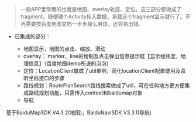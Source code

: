 > 一般APP里常用的也就是地图、overlay轨迹、定位。这三部分都做成了fragment。随便建个Activity传入数据，承载这个fragment显示就行了。不再需要按百度地图文档一步步那么麻烦，还容易出错。

- 已集成的部分：

    - 地图显示，地图的点击、缩放、滑动
    - overlay： marker、line的绘制及点击弹出信息提示框【显示经纬度，地理信息】（百度地图demo所说的泡泡）
    - 定位：LocationClient做成了util单例，简化locationClient配置使用及监听坐标接口的步骤
    - 路线规划：RoutePlanSearch路线搜索做成了util，可在任何地方更方便集成路线规划功能，只需传入context和baidumap对象
    - 导航

基于BaiduMapSDK V4.3.2(地图)，BaiduNaviSDK V3.3.1(导航)
